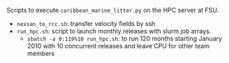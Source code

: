 Scripts to execute `caribbean_marine_litter.py` on the HPC server at FSU.

- `nexsan_to_rcc.sh`: transfer velocity fields by ssh
- `run_hpc.sh`: script to launch monthly releases with slurm job arrays. 
	- `sbatch -a 0:119%10 run_hpc.sh`: to run 120 months starting January 2010 with 10 concurrent releases and leave CPU for other team members 
